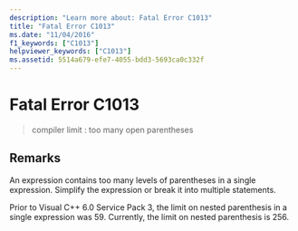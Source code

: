 ```yaml
---
description: "Learn more about: Fatal Error C1013"
title: "Fatal Error C1013"
ms.date: "11/04/2016"
f1_keywords: ["C1013"]
helpviewer_keywords: ["C1013"]
ms.assetid: 5514a679-efe7-4055-bdd3-5693ca0c332f
---
```

# Fatal Error C1013

> compiler limit : too many open parentheses

## Remarks

An expression contains too many levels of parentheses in a single expression. Simplify the expression or break it into multiple statements.

Prior to Visual C++ 6.0 Service Pack 3, the limit on nested parenthesis in a single expression was 59. Currently, the limit on nested parenthesis is 256.
